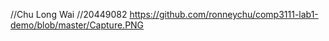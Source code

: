 //Chu Long Wai
//20449082
<img>https://github.com/ronneychu/comp3111-lab1-demo/blob/master/Capture.PNG</img>
